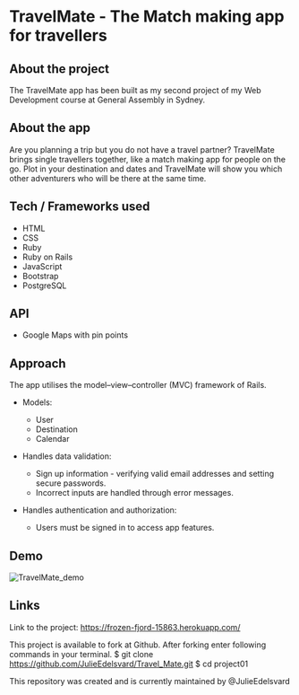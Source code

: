 
# TravelMate - The Match making app for travellers

## About the project

The TravelMate app has been built as my second project of my Web Development course at General Assembly in Sydney.

## About the app

Are you planning a trip but you do not have a travel partner? TravelMate brings single travellers together, like a match making app for people on the go. Plot in your destination and dates and TravelMate will show you which other adventurers who will be there at the same time.

## Tech / Frameworks used

* HTML
* CSS
* Ruby
* Ruby on Rails
* JavaScript
* Bootstrap
* PostgreSQL

## API

* Google Maps with pin points

## Approach

The app utilises the model–view–controller (MVC) framework of Rails.

* Models:
  * User
  * Destination
  * Calendar

* Handles data validation:
  * Sign up information - verifying valid email addresses and setting secure passwords.
  * Incorrect inputs are handled through error messages.

* Handles authentication and authorization:
  * Users must be signed in to access app features.

## Demo

![TravelMate_demo](https://image.ibb.co/cTRu8J/travelmate.png)

## Links

Link to the project: https://frozen-fjord-15863.herokuapp.com/

This project is available to fork at Github.
After forking enter following commands in your terminal.
$ git clone https://github.com/JulieEdelsvard/Travel_Mate.git
$ cd project01

This repository was created and is currently maintained by @JulieEdelsvard
